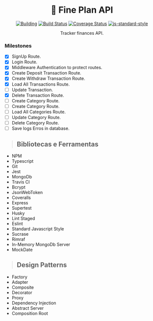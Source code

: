 <h1 align="center">🏡 Fine Plan API</h1>

<div align="center">
  
[![Building](https://badgen.net/badge/icon/Actively%20Building%20?icon=bitcoin-lightning&label&color=purple)](https://github.com/leeo-dev/fineplan-api)
[![Build Status](https://app.travis-ci.com/leeo-dev/fineplan-api.svg?branch=master)](https://app.travis-ci.com/leeo-dev/fineplan-api)
[![Coverage Status](https://coveralls.io/repos/github/leeo-dev/fineplan-api/badge.svg?branch=master)](https://coveralls.io/github/leeo-dev/fineplan-api?branch=master)
[![js-standard-style](https://img.shields.io/badge/code%20style-standard-brightgreen.svg)](http://standardjs.com)

<p align="center">Tracker finances API.</p>


</div>

### Milestones
- [x] SignUp Route.
- [x] Login Route.
- [x] Middleware Authentication to protect routes.
- [x] Create Deposit Transaction Route.
- [x] Create Withdraw Transaction Route.
- [x] Load All Transactions Route.
- [ ] Update Transaction.
- [x] Delete Transaction Route.
- [ ] Create Category Route.
- [ ] Create Category Route.
- [ ] Load All Categories Route.
- [ ] Update Category Route.
- [ ] Delete Category Route.
- [ ] Save logs Erros in database.

> ## Bibliotecas e Ferramentas

* NPM
* Typescript
* Git
* Jest
* MongoDb
* Travis CI
* Bcrypt
* JsonWebToken
* Coveralls
* Express
* Supertest
* Husky
* Lint Staged
* Eslint
* Standard Javascript Style
* Sucrase
* Rimraf
* In-Memory MongoDb Server
* MockDate

> ## Design Patterns
* Factory
* Adapter
* Composite
* Decorator
* Proxy
* Dependency Injection
* Abstract Server
* Composition Root
